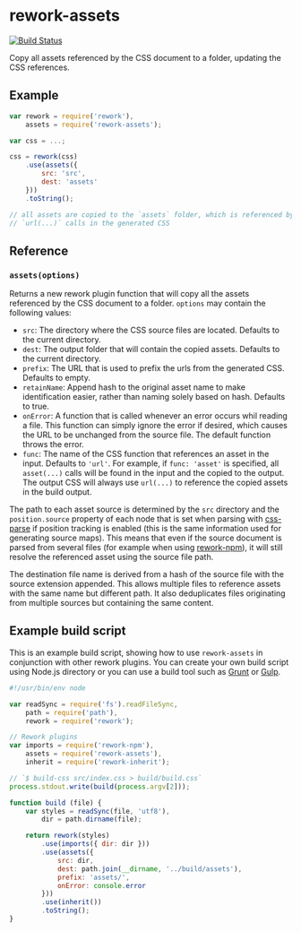 # rework-assets

[![Build Status](https://drone.io/github.com/conradz/rework-assets/status.png)](https://drone.io/github.com/conradz/rework-assets/latest)

Copy all assets referenced by the CSS document to a folder, updating the CSS
references.

## Example

```js
var rework = require('rework'),
    assets = require('rework-assets');

var css = ...;

css = rework(css)
    .use(assets({
        src: 'src',
        dest: 'assets'
    }))
    .toString();

// all assets are copied to the `assets` folder, which is referenced by all
// `url(...)` calls in the generated CSS
```

## Reference

### `assets(options)`

Returns a new rework plugin function that will copy all the assets referenced
by the CSS document to a folder. `options` may contain the following values:

 * `src`: The directory where the CSS source files are located. Defaults to the
   current directory.
 * `dest`: The output folder that will contain the copied assets. Defaults to
   the current directory.
 * `prefix`: The URL that is used to prefix the urls from the generated CSS.
   Defaults to empty.
 * `retainName`: Append hash to the original asset name to make identification easier,
   rather than naming solely based on hash.
   Defaults to true.
 * `onError`: A function that is called whenever an error occurs whil reading a
   file. This function can simply ignore the error if desired, which causes the
   URL to be unchanged from the source file. The default function throws the
   error.
 * `func`: The name of the CSS function that references an asset in the input.
   Defaults to `'url'`. For example, if `func: 'asset'` is specified, all
   `asset(...)` calls will be found in the input and the copied to the output.
   The output CSS will always use `url(...)` to reference the copied assets in
   the build output.

The path to each asset source is determined by the `src` directory and the
`position.source` property of each node that is set when parsing with
[css-parse](https://github.com/reworkcss/css-parse) if position tracking is
enabled (this is the same information used for generating source maps). This
means that even if the source document is parsed from several files (for
example when using [rework-npm](https://github.com/conradz/rework-npm)), it
will still resolve the referenced asset using the source file path.

The destination file name is derived from a hash of the source file with the
source extension appended. This allows multiple files to reference assets with
the same name but different path. It also deduplicates files originating from
multiple sources but containing the same content.

## Example build script

This is an example build script, showing how to use `rework-assets` in
conjunction with other rework plugins. You can create your own build script
using Node.js directory or you can use a build tool such as
[Grunt](http://gruntjs.com/) or [Gulp](http://gulpjs.com/).

```js
#!/usr/bin/env node

var readSync = require('fs').readFileSync,
    path = require('path'),
    rework = require('rework');

// Rework plugins
var imports = require('rework-npm'),
    assets = require('rework-assets'),
    inherit = require('rework-inherit');

// `$ build-css src/index.css > build/build.css`
process.stdout.write(build(process.argv[2]));

function build (file) {
    var styles = readSync(file, 'utf8'),
        dir = path.dirname(file);

    return rework(styles)
        .use(imports({ dir: dir }))
        .use(assets({
            src: dir,
            dest: path.join(__dirname, '../build/assets'),
            prefix: 'assets/',
            onError: console.error
        }))
        .use(inherit())
        .toString();
}
```
